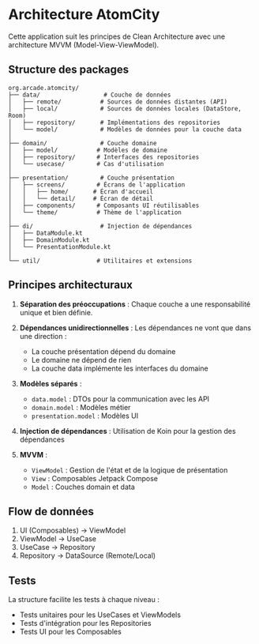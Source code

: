 # Architecture AtomCity

Cette application suit les principes de Clean Architecture avec une architecture MVVM (Model-View-ViewModel).

## Structure des packages

```
org.arcade.atomcity/
├── data/                  # Couche de données
│   ├── remote/           # Sources de données distantes (API)
│   ├── local/            # Sources de données locales (DataStore, Room)
│   ├── repository/       # Implémentations des repositories
│   └── model/            # Modèles de données pour la couche data
│
├── domain/               # Couche domaine
│   ├── model/           # Modèles de domaine
│   ├── repository/      # Interfaces des repositories
│   └── usecase/         # Cas d'utilisation
│
├── presentation/         # Couche présentation
│   ├── screens/         # Écrans de l'application
│   │   ├── home/       # Écran d'accueil
│   │   └── detail/     # Écran de détail
│   ├── components/      # Composants UI réutilisables
│   └── theme/           # Thème de l'application
│
├── di/                   # Injection de dépendances
│   ├── DataModule.kt
│   ├── DomainModule.kt
│   └── PresentationModule.kt
│
└── util/                # Utilitaires et extensions
```

## Principes architecturaux

1. **Séparation des préoccupations** : Chaque couche a une responsabilité unique et bien définie.

2. **Dépendances unidirectionnelles** : Les dépendances ne vont que dans une direction :
   - La couche présentation dépend du domaine
   - Le domaine ne dépend de rien
   - La couche data implémente les interfaces du domaine

3. **Modèles séparés** :
   - `data.model` : DTOs pour la communication avec les API
   - `domain.model` : Modèles métier
   - `presentation.model` : Modèles UI

4. **Injection de dépendances** : Utilisation de Koin pour la gestion des dépendances

5. **MVVM** : 
   - `ViewModel` : Gestion de l'état et de la logique de présentation
   - `View` : Composables Jetpack Compose
   - `Model` : Couches domain et data

## Flow de données

1. UI (Composables) → ViewModel
2. ViewModel → UseCase
3. UseCase → Repository
4. Repository → DataSource (Remote/Local)

## Tests

La structure facilite les tests à chaque niveau :
- Tests unitaires pour les UseCases et ViewModels
- Tests d'intégration pour les Repositories
- Tests UI pour les Composables 